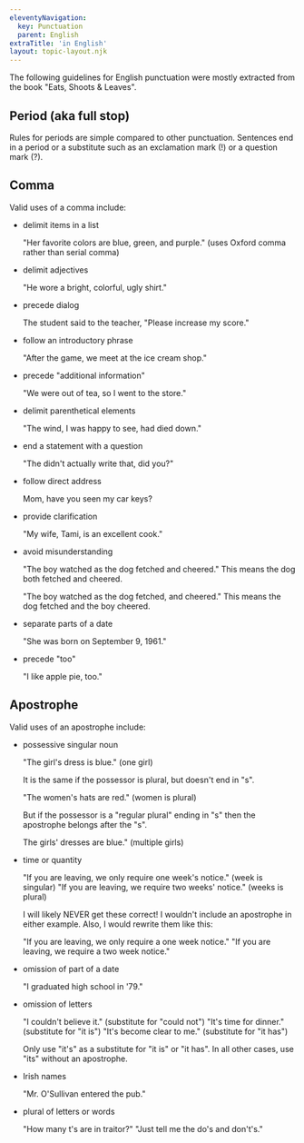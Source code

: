 ```yaml
---
eleventyNavigation:
  key: Punctuation
  parent: English
extraTitle: 'in English'
layout: topic-layout.njk
---
```


The following guidelines for English punctuation were mostly
extracted from the book "Eats, Shoots & Leaves".

## Period (aka full stop)

Rules for periods are simple compared to other punctuation.
Sentences end in a period or a substitute such as
an exclamation mark (!) or a question mark (?).

## Comma

Valid uses of a comma include:

- delimit items in a list

  "Her favorite colors are blue, green, and purple."
  (uses Oxford comma rather than serial comma)

- delimit adjectives

  "He wore a bright, colorful, ugly shirt."

- precede dialog

  The student said to the teacher, "Please increase my score."

- follow an introductory phrase

  "After the game, we meet at the ice cream shop."

- precede "additional information"

  "We were out of tea, so I went to the store."

- delimit parenthetical elements

  "The wind, I was happy to see, had died down."

- end a statement with a question

  "The didn't actually write that, did you?"

- follow direct address

  Mom, have you seen my car keys?

- provide clarification

  "My wife, Tami, is an excellent cook."

- avoid misunderstanding

  "The boy watched as the dog fetched and cheered."
  This means the dog both fetched and cheered.

  "The boy watched as the dog fetched, and cheered."
  This means the dog fetched and the boy cheered.

- separate parts of a date

  "She was born on September 9, 1961."

- precede "too"

  "I like apple pie, too."

## Apostrophe

Valid uses of an apostrophe include:

- possessive singular noun

  "The girl's dress is blue." (one girl)

  It is the same if the possessor is plural, but doesn't end in "s".

  "The women's hats are red." (women is plural)

  But if the possessor is a "regular plural" ending in "s"
  then the apostrophe belongs after the "s".

  The girls' dresses are blue." (multiple girls)

- time or quantity

  "If you are leaving, we only require one week's notice." (week is singular)
  "If you are leaving, we require two weeks' notice." (weeks is plural)

  I will likely NEVER get these correct!
  I wouldn't include an apostrophe in either example.
  Also, I would rewrite them like this:

  "If you are leaving, we only require a one week notice."
  "If you are leaving, we require a two week notice."

- omission of part of a date

  "I graduated high school in '79."

- omission of letters

  "I couldn't believe it." (substitute for "could not")
  "It's time for dinner." (substitute for "it is")
  "It's become clear to me." (substitute for "it has")

  Only use "it's" as a substitute for "it is" or "it has".
  In all other cases, use "its" without an apostrophe.

- Irish names

  "Mr. O'Sullivan entered the pub."

- plural of letters or words

  "How many t's are in traitor?"
  "Just tell me the do's and don't's."
